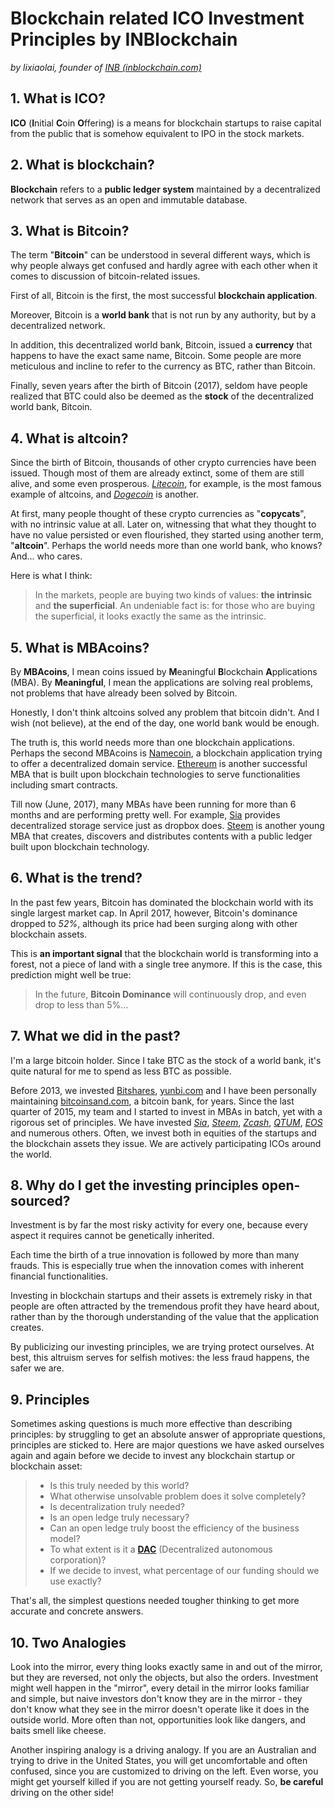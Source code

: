 # Blockchain related ICO Investment Principles by INBlockchain

*by lixiaolai, founder of [INB (inblockchain.com)](http://inblockchain.com)*

## 1. What is ICO?

**ICO** (**I**nitial **C**oin **O**ffering) is a means for blockchain startups to raise capital from the public that is somehow equivalent to IPO in the stock markets.

## 2. What is blockchain?

**Blockchain** refers to a **public ledger system** maintained by a decentralized network that serves as an open and immutable database.

## 3. What is Bitcoin?

The term "**Bitcoin**" can be understood in several different ways, which is why people always get confused and hardly agree with each other when it comes to discussion of bitcoin-related issues.

First of all, Bitcoin is the first, the most successful **blockchain application**.

Moreover, Bitcoin is a **world bank** that is not run by any authority, but by a decentralized network.

In addition, this decentralized world bank, Bitcoin, issued a **currency** that happens to have the exact same name, Bitcoin. Some people are more meticulous and incline to refer to the currency as BTC, rather than Bitcoin.

Finally, seven years after the birth of Bitcoin (2017), seldom have people realized that BTC could also be deemed as the **stock** of the decentralized world bank, Bitcoin.

## 4. What is altcoin?

Since the birth of Bitcoin, thousands of other crypto currencies have been issued. Though most of them are already extinct, some of them are still alive, and some even prosperous. *[Litecoin](https://litecoin.com/)*, for example, is the most famous example of altcoins, and *[Dogecoin](http://dogecoin.com/)* is another.

At first, many people thought of these crypto currencies as "**copycats**", with no intrinsic value at all. Later on, witnessing that what they thought to have no value persisted or even flourished, they started using another term, "**altcoin**". Perhaps the world needs more than one world bank, who knows? And... who cares.

Here is what I think:

> In the markets, people are buying two kinds of values: **the intrinsic** and **the superficial**. An undeniable fact is: for those who are buying the superficial, it looks exactly the same as the intrinsic.

## 5. What is MBAcoins?

By **MBAcoins**, I mean coins issued by **M**eaningful **B**lockchain **A**pplications (MBA). By **Meaningful**, I mean the applications are solving real problems, not problems that have already been solved by Bitcoin.

Honestly, I don't think altcoins solved any problem that bitcoin didn't. And I wish (not believe), at the end of the day, one world bank would be enough.

The truth is, this world needs more than one blockchain applications. Perhaps the second MBAcoins is [Namecoin](https://namecoin.org/), a blockchain application trying to offer a decentralized domain service. [Ethereum](https://www.ethereum.org/) is another successful MBA that is built upon blockchain technologies to serve functionalities including smart contracts.

Till now (June, 2017), many MBAs have been running for more than 6 months and are performing pretty well. For example, [Sia](http://sia.tech/) provides decentralized storage service just as dropbox does. [Steem](https://steemit.com/) is another young MBA that creates, discovers and distributes contents with a public ledger built upon blockchain technology.

## 6. What is the trend?

In the past few years, Bitcoin has dominated the blockchain world with its single largest market cap. In April 2017, however, Bitcoin's dominance dropped to *52%*, although its price had been surging along with other blockchain assets.

This is **an important signal** that the blockchain world is transforming into a forest, not a piece of land with a single tree anymore. If this is the case, this prediction might well be true:

> In the future, **Bitcoin Dominance** will continuously drop, and even drop to less than 5%...

## 7. What we did in the past?

I'm a large bitcoin holder. Since I take BTC as the stock of a world bank, it's quite natural for me to spend as less BTC as possible.

Before 2013, we invested [Bitshares](https://bitshares.org/), [yunbi.com](https://yunbi.com) and I have been personally maintaining [bitcoinsand.com](http://bitcoinsand.com), a bitcoin bank, for years. Since the last quarter of 2015, my team and I started to invest in MBAs in batch, yet with a rigorous set of principles. We have invested *[Sia](http://sia.tech/)*, *[Steem](https://steemit.com/)*, *[Zcash](https://z.cash/)*, *[QTUM](https://qtum.org/en/)*, *[EOS](https://bitcointalk.org/index.php?topic=1904415.0)* and numerous others. Often, we invest both in equities of the startups and the blockchain assets they issue. We are actively participating ICOs around the world.

## 8. Why do I get the investing principles open-sourced?

Investment is by far the most risky activity for every one, because every aspect it requires cannot be genetically inherited.

Each time the birth of a true innovation is followed by more than many frauds. This is especially true when the innovation comes with inherent financial functionalities.

Investing in blockchain startups and their assets is extremely risky in that people are often attracted by the tremendous profit they have heard about, rather than by the thorough understanding of the value that the application creates.

By publicizing our investing principles, we are trying protect ourselves. At best, this altruism serves for selfish motives: the less fraud happens, the safer we are.

## 9. Principles

Sometimes asking questions is much more effective than describing principles: by struggling to get an absolute answer of appropriate questions, principles are sticked to. Here are major questions we have asked ourselves again and again before we decide to invest any blockchain startup or blockchain asset:

> - Is this truly needed by this world?
> - What otherwise unsolvable problem does it solve completely?
> - Is decentralization truly needed?
> - Is an open ledge truly necessary?
> - Can an open ledge truly boost the efficiency of the business model?
> - To what extent is it a **[DAC](http://bitsharestalk.org/index.php?topic=297.0)** (Decentralized autonomous corporation)?
> - If we decide to invest, what percentage of our funding should we use exactly?

That's all, the simplest questions needed tougher thinking to get more accurate and concrete answers.

## 10. Two Analogies

Look into the mirror, every thing looks exactly same in and out of the mirror, but they are reversed, not only the objects, but also the orders. Investment might well happen in the "mirror", every detail in the mirror looks familiar and simple, but naive investors don't know they are in the mirror - they don't know what they see in the mirror doesn't operate like it does in the outside world. More often than not, opportunities look like dangers, and baits smell like cheese.

Another inspiring analogy is a driving analogy. If you are an Australian and trying to drive in the United States, you will get uncomfortable and often confused, since you are customized to driving on the left. Even worse, you might get yourself killed if you are not getting yourself ready. So, **be careful** driving on the other side!
